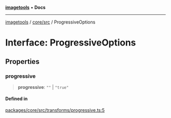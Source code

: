 [**imagetools**](../../../README.md) • **Docs**

***

[imagetools](../../../modules.md) / [core/src](../README.md) / ProgressiveOptions

# Interface: ProgressiveOptions

## Properties

### progressive

> **progressive**: `""` \| `"true"`

#### Defined in

[packages/core/src/transforms/progressive.ts:5](https://github.com/JonasKruckenberg/imagetools/blob/b6421598cd4879d5c28755c1d558f8b5955cc5a1/packages/core/src/transforms/progressive.ts#L5)
